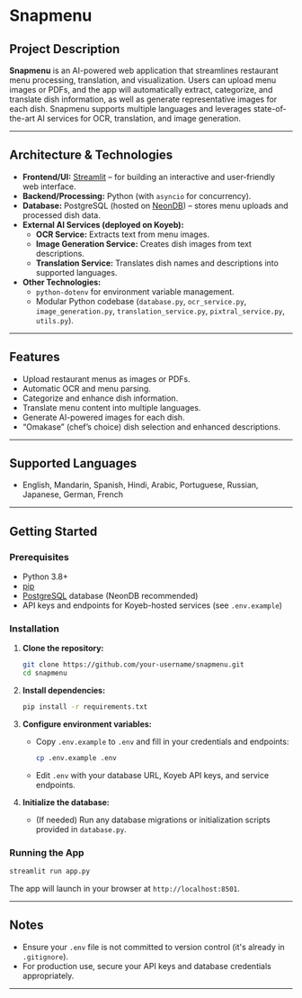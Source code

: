 # Snapmenu

## Project Description

**Snapmenu** is an AI-powered web application that streamlines restaurant menu processing, translation, and visualization. Users can upload menu images or PDFs, and the app will automatically extract, categorize, and translate dish information, as well as generate representative images for each dish. Snapmenu supports multiple languages and leverages state-of-the-art AI services for OCR, translation, and image generation.

---

## Architecture & Technologies

- **Frontend/UI:** [Streamlit](https://streamlit.io/) – for building an interactive and user-friendly web interface.
- **Backend/Processing:** Python (with `asyncio` for concurrency).
- **Database:** PostgreSQL (hosted on [NeonDB](https://neon.tech/)) – stores menu uploads and processed dish data.
- **External AI Services (deployed on Koyeb):**
  - **OCR Service:** Extracts text from menu images.
  - **Image Generation Service:** Creates dish images from text descriptions.
  - **Translation Service:** Translates dish names and descriptions into supported languages.
- **Other Technologies:**
  - `python-dotenv` for environment variable management.
  - Modular Python codebase (`database.py`, `ocr_service.py`, `image_generation.py`, `translation_service.py`, `pixtral_service.py`, `utils.py`).

---

## Features

- Upload restaurant menus as images or PDFs.
- Automatic OCR and menu parsing.
- Categorize and enhance dish information.
- Translate menu content into multiple languages.
- Generate AI-powered images for each dish.
- “Omakase” (chef’s choice) dish selection and enhanced descriptions.

---

## Supported Languages

- English, Mandarin, Spanish, Hindi, Arabic, Portuguese, Russian, Japanese, German, French

---

## Getting Started

### Prerequisites

- Python 3.8+
- [pip](https://pip.pypa.io/en/stable/installation/)
- [PostgreSQL](https://www.postgresql.org/) database (NeonDB recommended)
- API keys and endpoints for Koyeb-hosted services (see `.env.example`)

### Installation

1. **Clone the repository:**
   ```bash
   git clone https://github.com/your-username/snapmenu.git
   cd snapmenu
   ```

2. **Install dependencies:**
   ```bash
   pip install -r requirements.txt
   ```

3. **Configure environment variables:**
   - Copy `.env.example` to `.env` and fill in your credentials and endpoints:
     ```bash
     cp .env.example .env
     ```
   - Edit `.env` with your database URL, Koyeb API keys, and service endpoints.

4. **Initialize the database:**
   - (If needed) Run any database migrations or initialization scripts provided in `database.py`.

### Running the App

```bash
streamlit run app.py
```

The app will launch in your browser at `http://localhost:8501`.

---

## Notes

- Ensure your `.env` file is not committed to version control (it's already in `.gitignore`).
- For production use, secure your API keys and database credentials appropriately.

---
